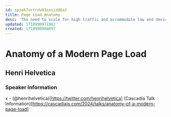 ```yaml
---
id: spzek7vctrdv03oxsidd6a3
title: Page Load Anatomy
desc: 'The need to scale for high traffic and accommodate low end devices for great user experiences requires modern approaches. ANATOMY OF A MODERN PAGE LOAD is a look at the means by which we are prioritizing performance and the new APIs available'
updated: 1718990971962
created: 1718990908697
---
```

# Anatomy of a Modern Page Load
## Henri Helvetica

### Speaker Information
x - (@henrihelvetica)[https://twitter.com/henrihelvetica]
(Cascadia Talk Information)[https://cascadiajs.com/2024/talks/anatomy-of-a-modern-page-load]
